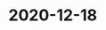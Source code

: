 
# 2020-12-18

### [<title>The Complete Guide to Effective Reading - Maarten van Doorn</title>](https://maartenvandoorn.nl/reading-guide/)

### [<title>GitHub - missing-semester-cn/missing-semester-cn.github.io: the CS missing semester Chinese version</title>](https://github.com/missing-semester-cn/missing-semester-cn.github.io)